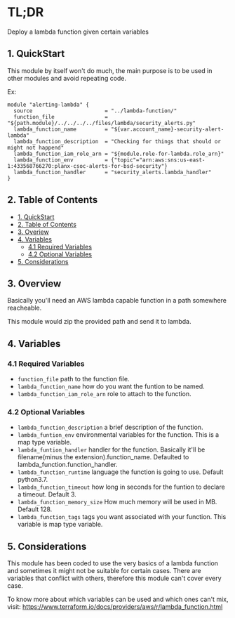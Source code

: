 # TL;DR

Deploy a lambda function given certain variables

## 1. QuickStart

This module by itself won't do much, the main purpose is to be used in other modules and avoid repeating code.

Ex:

```
module "alerting-lambda" {
  source                       = "../lambda-function/"
  function_file                = "${path.module}/../../../../files/lambda/security_alerts.py"
  lambda_function_name         = "${var.account_name}-security-alert-lambda"
  lambda_function_description  = "Checking for things that should or might not happend"
  lambda_function_iam_role_arn = "${module.role-for-lambda.role_arn}"
  lambda_function_env          = {"topic"="arn:aws:sns:us-east-1:433568766270:planx-csoc-alerts-for-bsd-security"}
  lambda_function_handler      = "security_alerts.lambda_handler"
}
```


## 2. Table of Contents

- [1. QuickStart](#1-quickstart)
- [2. Table of Contents](#2-table-of-contents)
- [3. Overiew](#3-overview)
- [4. Variables](#4-variables)
  - [4.1 Required Variables](#41-required-variables)
  - [4.2 Optional Variables](#42-optional-variables)
- [5. Considerations](#5-considerations)



## 3. Overview

Basically  you'll need an AWS lambda capable function in a path somewhere reacheable. 

This module would zip the provided path and send it to lambda.


## 4. Variables

### 4.1 Required Variables

* `function_file` path to the function file.
* `lambda_function_name` how do you want the funtion to be named.
* `lambda_function_iam_role_arn` role to attach to the function.

### 4.2 Optional Variables

* `lambda_function_description` a brief description of the function.
* `lambda_funtion_env` environmental variables for the function. This is a map type variable.
* `lambda_funtion_handler` handler for the function. Basically it'll be filename(minus the extension).function_name. Defaulted to lambda_function.function_handler.
* `lambda_function_runtime` language the function is going to use. Default python3.7.
* `lambda_function_timeout` how long in seconds for the funtion to declare a timeout. Default 3.
* `lambda_function_memory_size` How much memory will be used in MB. Default 128.
* `lambda_function_tags` tags you want associated with your function. This variable is map type variable.


## 5. Considerations

This module has been coded to use the very basics of a lambda function and sometimes it might not be suitable for certain cases. There are variables that conflict with others, therefore this module can't cover every case.

To know more about which variables can be used and which ones can't mix, visit: https://www.terraform.io/docs/providers/aws/r/lambda_function.html


